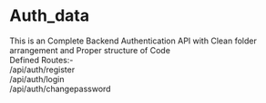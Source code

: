# Auth_data
This is an Complete Backend Authentication API with Clean folder arrangement and Proper structure of Code
<br>
Defined Routes:-
<br>
/api/auth/register
<br>
/api/auth/login
<br>
/api/auth/changepassword

